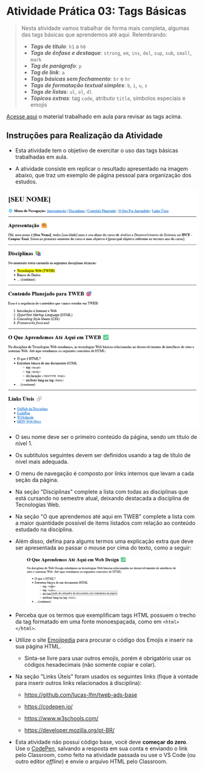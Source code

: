 # Atividade Prática 03: Tags Básicas

> Nesta atividade vamos trabalhar de forma mais completa, algumas das tags básicas que aprendemos até aqui. Relembrando:
> - ***Tags de título***: `h1` a `h6`
> - ***Tags de ênfase e destaque***: `strong`, `em`, `ins`, `del`, `sup`, `sub`, `small`, `mark`
> - ***Tag de parágrafo***: `p`
> - ***Tag de link***: `a`
> - ***Tags básicas sem fechamento***: `br` e `hr`
> - ***Tags de formatação textual simples***: `b`, `i`, `u`, `s`
> - ***Tags de listas***: `ul`, `ol`, `dl`
> - ***Tópicos extras***: tag `code`, atributo `title`, símbolos especiais e emojis

[Acesse aqui](./../../materiais/slides/tweb-02-html_intro.pdf) o material trabalhado em aula para revisar as tags acima.



<a id="inst"></a>
## Instruções para Realização da Atividade

- Esta atividade tem o objetivo de exercitar o uso das tags básicas trabalhadas em aula.

- A atividade consiste em replicar o resultado apresentado na imagem abaixo, que traz um exemplo de página pessoal para organização dos estudos.

<div align="center">
    <img src="./img-instrucoes/img-atv03.png">
</div>

- O seu nome deve ser o primeiro conteúdo da página, sendo um título de nível 1.

- Os subtítulos seguintes devem ser definidos usando a tag de título de nível mais adequada.

- O menu de navegação é composto por links internos que levam a cada seção da página.

- Na seção "Disciplinas" complete a lista com todas as disciplinas que está cursando no semestre atual, deixando destacada a disciplina de Tecnologias Web.

- Na seção "O que aprendemos até aqui em TWEB" complete a lista com a maior quantidade possível de items listados com relação ao conteúdo estudado na disciplina.

- Além disso, defina para algums termos uma explicação extra que deve ser apresentada ao passar o mouse por cima do texto, como a seguir:

<div align="center">
    <img src="./img-instrucoes/img-atv03-1.png" width="80%">
</div>

- Perceba que os termos que exemplificam tags HTML possuem o trecho da tag formatado em uma fonte monoespaçada, como em `<html></html>`.

- Utilize o site [Emojipedia](https://emojipedia.org/) para procurar o código dos Emojis e inserir na sua página HTML.
    
    - Sinta-se livre para usar outros emojis, porém é obrigatório usar os códigos hexadecimais (não somente copiar e colar).

- Na seção "Links Úteis" foram usados os seguintes links (fique à vontade para inserir outros links relacionados à disciplina):

    - https://github.com/lucas-lfm/tweb-ads-base

    - https://codepen.io/

    - https://www.w3schools.com/

    - https://developer.mozilla.org/pt-BR/

- Esta atividade não possui código base, você deve **começar do zero**. Use o [CodePen](https://codepen.io/), salvando a resposta em sua conta e enviando o link pelo Classroom, como feito na atividade passada ou use o VS Code (ou outro editor *offline*) e envie o arquivo HTML pelo Classroom.

